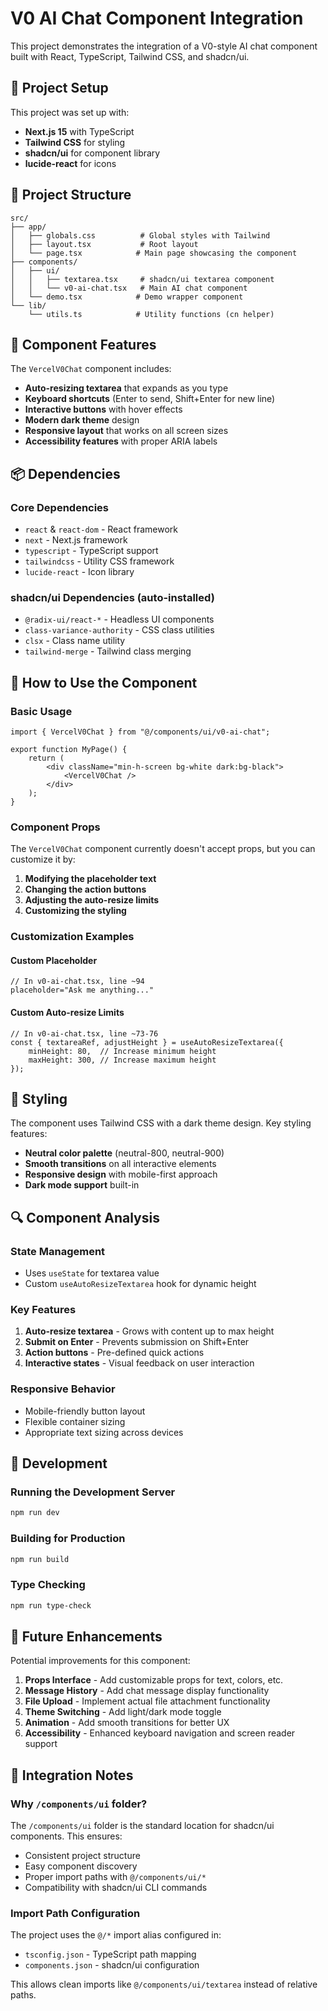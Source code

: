 # V0 AI Chat Component Integration

This project demonstrates the integration of a V0-style AI chat component built with React, TypeScript, Tailwind CSS, and shadcn/ui.

## 🚀 Project Setup

This project was set up with:
- **Next.js 15** with TypeScript
- **Tailwind CSS** for styling
- **shadcn/ui** for component library
- **lucide-react** for icons

## 📁 Project Structure

```
src/
├── app/
│   ├── globals.css          # Global styles with Tailwind
│   ├── layout.tsx           # Root layout
│   └── page.tsx            # Main page showcasing the component
├── components/
│   ├── ui/
│   │   ├── textarea.tsx     # shadcn/ui textarea component
│   │   └── v0-ai-chat.tsx   # Main AI chat component
│   └── demo.tsx            # Demo wrapper component
└── lib/
    └── utils.ts            # Utility functions (cn helper)
```

## 🎯 Component Features

The `VercelV0Chat` component includes:

- **Auto-resizing textarea** that expands as you type
- **Keyboard shortcuts** (Enter to send, Shift+Enter for new line)
- **Interactive buttons** with hover effects
- **Modern dark theme** design
- **Responsive layout** that works on all screen sizes
- **Accessibility features** with proper ARIA labels

## 📦 Dependencies

### Core Dependencies
- `react` & `react-dom` - React framework
- `next` - Next.js framework
- `typescript` - TypeScript support
- `tailwindcss` - Utility CSS framework
- `lucide-react` - Icon library

### shadcn/ui Dependencies (auto-installed)
- `@radix-ui/react-*` - Headless UI components
- `class-variance-authority` - CSS class utilities
- `clsx` - Class name utility
- `tailwind-merge` - Tailwind class merging

## 🔧 How to Use the Component

### Basic Usage

```tsx
import { VercelV0Chat } from "@/components/ui/v0-ai-chat";

export function MyPage() {
    return (
        <div className="min-h-screen bg-white dark:bg-black">
            <VercelV0Chat />
        </div>
    );
}
```

### Component Props

The `VercelV0Chat` component currently doesn't accept props, but you can customize it by:

1. **Modifying the placeholder text**
2. **Changing the action buttons**
3. **Adjusting the auto-resize limits**
4. **Customizing the styling**

### Customization Examples

#### Custom Placeholder
```tsx
// In v0-ai-chat.tsx, line ~94
placeholder="Ask me anything..."
```

#### Custom Auto-resize Limits
```tsx
// In v0-ai-chat.tsx, line ~73-76
const { textareaRef, adjustHeight } = useAutoResizeTextarea({
    minHeight: 80,  // Increase minimum height
    maxHeight: 300, // Increase maximum height
});
```

## 🎨 Styling

The component uses Tailwind CSS with a dark theme design. Key styling features:

- **Neutral color palette** (neutral-800, neutral-900)
- **Smooth transitions** on all interactive elements
- **Responsive design** with mobile-first approach
- **Dark mode support** built-in

## 🔍 Component Analysis

### State Management
- Uses `useState` for textarea value
- Custom `useAutoResizeTextarea` hook for dynamic height

### Key Features
1. **Auto-resize textarea** - Grows with content up to max height
2. **Submit on Enter** - Prevents submission on Shift+Enter
3. **Action buttons** - Pre-defined quick actions
4. **Interactive states** - Visual feedback on user interaction

### Responsive Behavior
- Mobile-friendly button layout
- Flexible container sizing
- Appropriate text sizing across devices

## 🚀 Development

### Running the Development Server
```bash
npm run dev
```

### Building for Production
```bash
npm run build
```

### Type Checking
```bash
npm run type-check
```

## 📝 Future Enhancements

Potential improvements for this component:

1. **Props Interface** - Add customizable props for text, colors, etc.
2. **Message History** - Add chat message display functionality  
3. **File Upload** - Implement actual file attachment functionality
4. **Theme Switching** - Add light/dark mode toggle
5. **Animation** - Add smooth transitions for better UX
6. **Accessibility** - Enhanced keyboard navigation and screen reader support

## 🤝 Integration Notes

### Why `/components/ui` folder?
The `/components/ui` folder is the standard location for shadcn/ui components. This ensures:
- Consistent project structure
- Easy component discovery
- Proper import paths with `@/components/ui/*`
- Compatibility with shadcn/ui CLI commands

### Import Path Configuration
The project uses the `@/*` import alias configured in:
- `tsconfig.json` - TypeScript path mapping
- `components.json` - shadcn/ui configuration

This allows clean imports like `@/components/ui/textarea` instead of relative paths.
